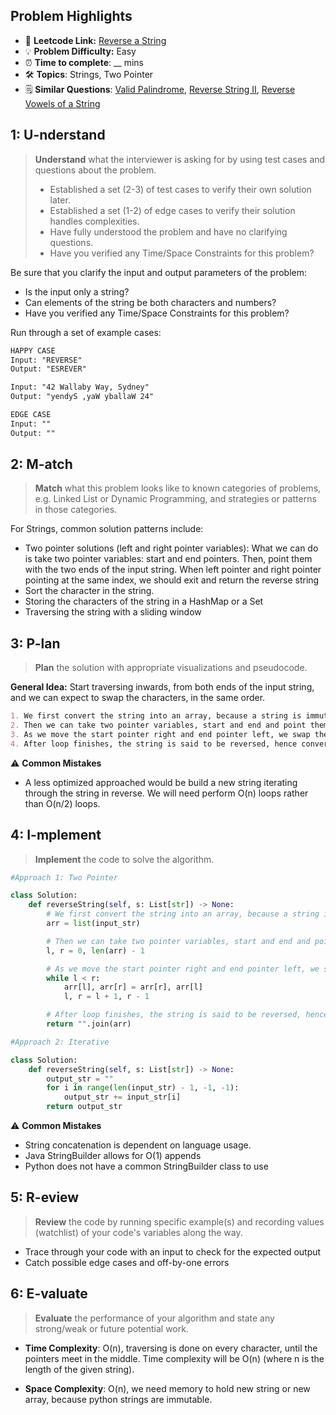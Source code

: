 ## Problem Highlights

* 🔗 **Leetcode Link:** [Reverse a String](https://leetcode.com/problems/reverse-string/)
* 💡 **Problem Difficulty:** Easy
* ⏰ **Time to complete**: __ mins
* 🛠️ **Topics**: Strings, Two Pointer
* 🗒️ **Similar Questions**: [Valid Palindrome](https://leetcode.com/problems/valid-palindrome/), [Reverse String II](https://leetcode.com/problems/reverse-string-ii/), [Reverse Vowels of a String](https://leetcode.com/problems/reverse-vowels-of-a-string/)
    
## 1: U-nderstand
 
> **Understand** what the interviewer is asking for by using test cases and questions about the problem.
> 
> - Established a set (2-3) of test cases to verify their own solution later.
> - Established a set (1-2) of edge cases to verify their solution handles complexities.
> - Have fully understood the problem and have no clarifying questions.
> - Have you verified any Time/Space Constraints for this problem?

Be sure that you clarify the input and output parameters of the problem:
* Is the input only a string?
* Can elements of the string be both characters and numbers?
* Have you verified any Time/Space Constraints for this problem?

Run through a set of example cases:

```markdown
HAPPY CASE
Input: "REVERSE" 
Output: "ESREVER" 

Input: "42 Wallaby Way, Sydney" 
Output: "yendyS ,yaW yballaW 24"

EDGE CASE
Input: ""
Output: ""
```   
    
## 2: M-atch

> **Match** what this problem looks like to known categories of problems, e.g. Linked List or Dynamic Programming, and strategies or patterns in those categories.

For Strings, common solution patterns include:
* Two pointer solutions (left and right pointer variables): What we can do is take two pointer variables: start and end pointers. Then, point them with the two ends of the input string. When left pointer and right pointer pointing at the same index, we should exit and return the reverse string
* Sort the character in the string.
* Storing the characters of the string in a HashMap or a Set
* Traversing the string with a sliding window

## 3: P-lan

> **Plan** the solution with appropriate visualizations and pseudocode.

**General Idea:** Start traversing inwards, from both ends of the input string, and we can expect to swap the characters, in the same order.

```markdown
1. We first convert the string into an array, because a string is immutable.
2. Then we can take two pointer variables, start and end and point them with the two ends of the array.
3. As we move the start pointer right and end pointer left, we swap the characters.
4. After loop finishes, the string is said to be reversed, hence convert the array into a string and return.
```
⚠️ **Common Mistakes**
* A less optimized approached would be build a new string iterating through the string in reverse. We will need perform O(n) loops rather than O(n/2) loops.


## 4: I-mplement

> **Implement** the code to solve the algorithm.

```python
#Approach 1: Two Pointer

class Solution:
    def reverseString(self, s: List[str]) -> None:
        # We first convert the string into an array, because a string is immutable.
        arr = list(input_str)

        # Then we can take two pointer variables, start and end and point them with the two ends of the array.
        l, r = 0, len(arr) - 1

        # As we move the start pointer right and end pointer left, we swap the characters.
        while l < r:
            arr[l], arr[r] = arr[r], arr[l]
            l, r = l + 1, r - 1

        # After loop finishes, the string is said to be reversed, hence convert the array into a string and return.
        return "".join(arr)
```
```python
#Approach 2: Iterative

class Solution:
    def reverseString(self, s: List[str]) -> None:
        output_str = ""
        for i in range(len(input_str) - 1, -1, -1):
            output_str += input_str[i]
        return output_str
```

⚠️ **Common Mistakes**
* String concatenation is dependent on language usage.
* Java StringBuilder allows for O(1) appends
* Python does not have a common StringBuilder class to use    

## 5: R-eview

> **Review** the code by running specific example(s) and recording values (watchlist) of your code's variables along the way.

- Trace through your code with an input to check for the expected output
- Catch possible edge cases and off-by-one errors

## 6: E-valuate

> **Evaluate** the performance of your algorithm and state any strong/weak or future potential work.
    
* **Time Complexity**: O(n), traversing is done on every character, until the pointers meet in the middle. Time complexity will be O(n) (where n is the length of the given string).

* **Space Complexity**: O(n), we need memory to hold new string or new array, because python strings are immutable. 
